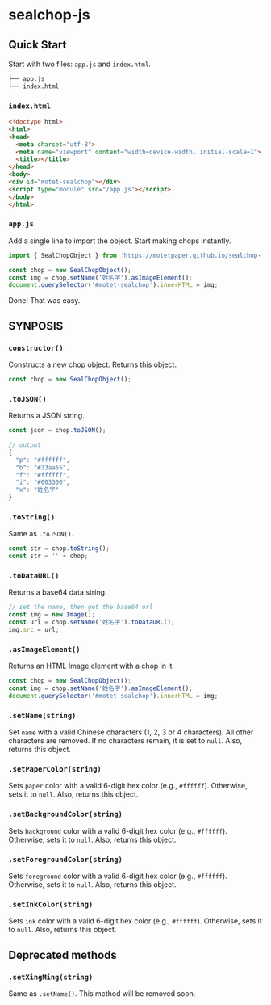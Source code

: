 # sealchop-js

## Quick Start

Start with two files: `app.js` and `index.html`.

```bash
├── app.js
└── index.html
```

### `index.html`

```html
<!doctype html>
<html>
<head>
  <meta charset="utf-8">
  <meta name="viewport" content="width=device-width, initial-scale=1">
  <title></title>
</head>
<body>
<div id="motet-sealchop"></div>
<script type="module" src="/app.js"></script>
</body>
</html>
```

### `app.js`

Add a single line to import the object. Start making chops instantly.

```javascript
import { SealChopObject } from 'https://motetpaper.github.io/sealchop-js/SealChopObject.js'

const chop = new SealChopObject();
const img = chop.setName('姓名字').asImageElement();
document.querySelector('#motet-sealchop').innerHTML = img;
```

Done! That was easy.

## SYNPOSIS

### `constructor()`

Constructs a new chop object. Returns this object.

```javascript
const chop = new SealChopObject();
```

### `.toJSON()`

Returns a JSON string.

```javascript
const json = chop.toJSON();

// output
{
  "p": "#ffffff",
  "b": "#33aa55",
  "f": "#ffffff",
  "i": "#003300",
  "x": "姓名字"
}
```

### `.toString()`

Same as `.toJSON()`.

```javascript
const str = chop.toString();
const str = '' + chop;
```

### `.toDataURL()`

Returns a base64 data string.

```javascript
// set the name, then get the base64 url
const img = new Image();
const url = chop.setName('姓名字').toDataURL();
img.src = url;
```

### `.asImageElement()`

Returns an HTML Image element with a chop in it.

```javascript
const chop = new SealChopObject();
const img = chop.setName('姓名字').asImageElement();
document.querySelector('#motet-sealchop').innerHTML = img;
```

### `.setName(string)`

Set `name` with a valid Chinese characters (1, 2, 3 or 4 characters). All other characters are removed. If no characters remain, it is set to `null`. Also, returns this object.

### `.setPaperColor(string)`

Sets `paper` color with a valid 6-digit hex color (e.g., `#ffffff`). Otherwise, sets it to `null`. Also, returns this object.

### `.setBackgroundColor(string)`

Sets `background` color with a valid 6-digit hex color (e.g., `#ffffff`). Otherwise, sets it to `null`. Also, returns this object.


### `.setForegroundColor(string)`

Sets `foreground` color with a valid 6-digit hex color (e.g., `#ffffff`). Otherwise, sets it to `null`. Also, returns this object.


### `.setInkColor(string)`

Sets `ink` color with a valid 6-digit hex color (e.g., `#ffffff`). Otherwise, sets it to `null`. Also, returns this object.


## Deprecated methods

### `.setXingMing(string)`

Same as `.setName()`. This method will be removed soon.


